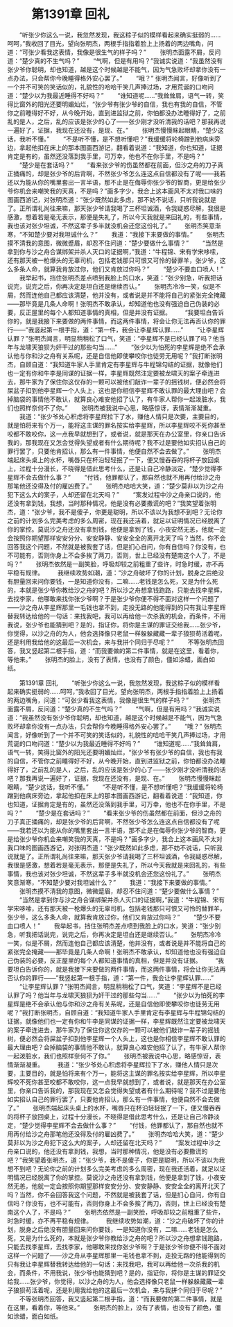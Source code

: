 # 　　第1391章 回礼
　　“听张少你这么一说，我忽然发现，我这粽子似的模样看起来确实挺弱的……呵呵，”我收回了目光，望向张明杰，两根手指指着脸上上扬着的两边嘴角，问道：“可张少看我这表情，我像是很生气的样子吗？”
　　张明杰面露不屑，反问道：“楚少真的不生气吗？”
　　“气啊，但是有用吗？”我诚实说道：“我虽然没有张少爷你聪明，却也知道，越是这个时候越是不能气，因为气急败坏却拿你没有一点办法，只会帮你今晚睡得格外安心罢了。”
　　“哦？” 张明杰闻言，好像听到了一个并不可笑的笑话似的，礼貌性的哈哈干笑几声捧过场，才用荒诞的口吻问道：“楚少以为我最近睡得不好吗？”
　　“谁知道呢……”我耸耸肩，语气一转，笑得比窗外的阳光还要明媚灿烂，“张少爷有张少爷的自信，我也有我的自信，不管你之前睡得好不好，从今晚开始，直到进监狱之前，你怕都没办法睡得好了，之前乱的是人，之后，乱的应该是张少的心了——张少刚才没听清我的话吧？那我再说一遍好了，证据，我现在还没有，是现、在。”
　　张明杰慢慢眯起眼睛，“楚少这话，我听不懂。”
　　“不是听不懂，是不想听懂吧？”我缓缓将轮椅蹭到他病床旁边，拿起他扣在床上的那本图画西游记，翻看着说道：“我知道，你也知道，证据肯定是有的，虽然还没落到我手里，可万幸，他也不在你手里，不是吗？”
　　“楚少是在套话吗？”
　　“看来张少爷的伤虽然都在前面，但沙之舟的刀子真正捅痛的，却是张少爷的后背啊，不然张少爷怎么连这点自信都没有了呢——我若还以为能从你的嘴里套出一言半语，那不止是在侮辱你张少爷的智商，更是给张少爷你机会来嘲笑我的天真，不是吗？”画多字少，我合上这本画风不太对我口味的图画西游记，对张明杰道：“张少既然如此多虑，那不妨不说话，只听我说就是了。正所谓礼尚往来嘛，那天张少爷请我喝了三杯坦诚酒，令我疑惑尽解，我很是感激，想着若是毫无表示，那便是失礼了，所以今天我就是来回礼的，有些事情，我也该对张少坦诚，不然这辈子多半就没机会还您这份礼了。”
　　张明杰笑意渐寒，“不知楚少要对我坦诚什么？”
　　我道：“我接下来要做的事情。”
　　张明杰摸不清我的意图，微微蹙眉，却忍不住问道：“楚少要做什么事情？”
　　“当然是拿到你与沙之舟合谋绑架并杀人灭口的证据啊，”我道：“牛程锦、宋有学宋哆嗦，还有那天被一枪爆头的无辜司机，包括老钱那只可恨又可怜的替罪羊，张少爷，这么多条人命，就算我肯放过你，他们又肯放过你吗？”
　　“楚少不要血口喷人！”
　　我举起书，挡住张明杰差点喷到我脸上的口水，笑道：“张少别急，听我把话说完，说完之后，你再决定是坦白还是继续否认。”
　　张明杰冷冷一笑，似是不屑，然而连他自己都应该清楚，他并没有，或者说是并不能将自己的紧张完全掩藏——那毕竟是几条人命啊！张明杰不敢承认，却知道他也没有强迫自己伪装的必要，反正屋里的每个人都知道事情的真相，但是并没有证据。
　　“我要坦白告诉你的，就是我接下来要做的两件事情，而这两件事情，将会让你无法再否认你的罪行——”我竖起第一根手指，道：“第一件，我会让李星辉认罪……”
　　“让李星辉认罪？”张明杰闻言，明显稍稍松了口气，笑道：“李星辉不是已经认罪了吗？他当年与龙啸天狼狈为奸干过的那些勾当……”
　　“张少以为怕死的李星辉是绝不会承认他与你和沙之舟有关系呢，还是自信他即使攀咬你也徒劳无用呢？”我打断张明杰，自顾自道：“我知道牛家人手里肯定有李星辉与牛程锦勾结的证据，就像他们也一定有你和牛李是同谋的证据一样，李星辉既然注定要被龙啸天的案子牵连进去，那牛家为了保住你这仅存的一颗可以被他们敲诈一辈子的摇钱树，便必然会将屎盆子扣到他李星辉一个人头上，这也是你相信李星辉不敢认罪的最大理由吧？会掉脑袋的事情他不敢认，就算良心难安他招了认了，有牛家人帮你一起泼脏水，我们也照样奈何不了你。”
　　张明杰被我说中心思，略感惊讶，表情渐渐凝重。
　　我道：“张少爷处心积虑将李星辉拉下了水，赚他人情只是次要，主要目的，就是怕将来有个万一，能将这主谋的罪名按实给李星辉，所以李星辉咬不死你甚至咬都不敢咬你，这一点我早就想到了，或者说，就是那天在办公室里，你亲口告诉我的，那我现在又怎会觉得失望或者有什么期待呢？我不过是要他如实招认自己的罪行罢了，只要他肯招认，那么有一件事情，他便自然不会去做了。”
　　张明杰端起床头桌上的水杯，嘴唇只在杯沿轻轻抿了一下，便又慢吞吞的将杯子放回桌上，过程十分漫长，不晓得是借此思考什么，还是让自己冷静淡定，“楚少觉得李星辉不会去做什么事？”
　　“付钱，他罪都认了，那自然也就不用再付给沙之舟那笔他还没得及付的雇凶费了。”
　　张明杰哈哈大笑，道：“楚少莫非以为沙之舟犯下这么大的案子，人却还留在北天吗？”
　　“案发过程中沙之舟亲口说的，他还没有拿到钱，我想，当时那种情况，他是没有必要撒谎的吧？”我笑望着张明杰，道：“张少爷，我不是傻子，你更是聪明，所以不该以为我想不到吧？无论你之前的计划多么完美考虑的多么周密，现在我还活着，就足以证明情况已经脱离了你的掌控。莫说沙之舟还没有拿到钱，他便是拿到了钱，小夜安然无恙，他就一定会按照你期望那样安安分分、安安静静、安安全全的离开北天了吗？当然，你不会回答我这个问题，不然就是被我套了话，但是扪心自问，你有自信吗？你没有，也不可能有，否则你身上不会多挨了两刀，否则，世上已经没有楚南这个人了，不是吗？”
　　张明杰依然是一副笑脸，呼吸却较之前粗重了些许，时急时缓，亦不再平稳有规律。
　　我继续攻势如潮，道：“沙之舟破坏了你的计划，脱身之后绝没有胆量回来问你要钱，一是知道你没有，二嘛……老钱是怎么死，又是为什么死的，本就是张少爷你教给沙之舟的吧？所以沙之舟想拿钱跑路，只能去找李星辉，去找李家，他哪敢来找你张少爷啊？于是张少爷你便不得不面对这样一个问题了——沙之舟从李星辉那里一毛钱也拿不到，走投无路的他能得到的只有我让李星辉替我转达给他的一句话：来找我吧，我可以再给他一次杀我的机会，而条件，不用我说，张少爷也能猜到吧？是的，指证你，将你是主谋的罪证交给我……张少爷，你觉得，以沙之舟的为人，他会选择像只老鼠一样躲躲藏藏一辈子狼狈苟活着呢，还是利用我给他的这最后一次机会，来与我拼个同归于尽呢？”
　　不等张明杰回答，我又竖起第二根手指，道：“而我要做的第二件事情，就是在这里，看着你，等他来。”
　　张明杰的脸上，没有了表情，也没有了颜色，僵如涂蜡，面白如纸。

　　第1391章 回礼
　　“听张少你这么一说，我忽然发现，我这粽子似的模样看起来确实挺弱的……呵呵，”我收回了目光，望向张明杰，两根手指指着脸上上扬着的两边嘴角，问道：“可张少看我这表情，我像是很生气的样子吗？”
　　张明杰面露不屑，反问道：“楚少真的不生气吗？”
　　“气啊，但是有用吗？”我诚实说道：“我虽然没有张少爷你聪明，却也知道，越是这个时候越是不能气，因为气急败坏却拿你没有一点办法，只会帮你今晚睡得格外安心罢了。”
　　“哦？” 张明杰闻言，好像听到了一个并不可笑的笑话似的，礼貌性的哈哈干笑几声捧过场，才用荒诞的口吻问道：“楚少以为我最近睡得不好吗？”
　　“谁知道呢……”我耸耸肩，语气一转，笑得比窗外的阳光还要明媚灿烂，“张少爷有张少爷的自信，我也有我的自信，不管你之前睡得好不好，从今晚开始，直到进监狱之前，你怕都没办法睡得好了，之前乱的是人，之后，乱的应该是张少的心了——张少刚才没听清我的话吧？那我再说一遍好了，证据，我现在还没有，是现、在。”
　　张明杰慢慢眯起眼睛，“楚少这话，我听不懂。”
　　“不是听不懂，是不想听懂吧？”我缓缓将轮椅蹭到他病床旁边，拿起他扣在床上的那本图画西游记，翻看着说道：“我知道，你也知道，证据肯定是有的，虽然还没落到我手里，可万幸，他也不在你手里，不是吗？”
　　“楚少是在套话吗？”
　　“看来张少爷的伤虽然都在前面，但沙之舟的刀子真正捅痛的，却是张少爷的后背啊，不然张少爷怎么连这点自信都没有了呢——我若还以为能从你的嘴里套出一言半语，那不止是在侮辱你张少爷的智商，更是给张少爷你机会来嘲笑我的天真，不是吗？”画多字少，我合上这本画风不太对我口味的图画西游记，对张明杰道：“张少既然如此多虑，那不妨不说话，只听我说就是了。正所谓礼尚往来嘛，那天张少爷请我喝了三杯坦诚酒，令我疑惑尽解，我很是感激，想着若是毫无表示，那便是失礼了，所以今天我就是来回礼的，有些事情，我也该对张少坦诚，不然这辈子多半就没机会还您这份礼了。”
　　张明杰笑意渐寒，“不知楚少要对我坦诚什么？”
　　我道：“我接下来要做的事情。”
　　张明杰摸不清我的意图，微微蹙眉，却忍不住问道：“楚少要做什么事情？”
　　“当然是拿到你与沙之舟合谋绑架并杀人灭口的证据啊，”我道：“牛程锦、宋有学宋哆嗦，还有那天被一枪爆头的无辜司机，包括老钱那只可恨又可怜的替罪羊，张少爷，这么多条人命，就算我肯放过你，他们又肯放过你吗？”
　　“楚少不要血口喷人！”
　　我举起书，挡住张明杰差点喷到我脸上的口水，笑道：“张少别急，听我把话说完，说完之后，你再决定是坦白还是继续否认。”
　　张明杰冷冷一笑，似是不屑，然而连他自己都应该清楚，他并没有，或者说是并不能将自己的紧张完全掩藏——那毕竟是几条人命啊！张明杰不敢承认，却知道他也没有强迫自己伪装的必要，反正屋里的每个人都知道事情的真相，但是并没有证据。
　　“我要坦白告诉你的，就是我接下来要做的两件事情，而这两件事情，将会让你无法再否认你的罪行——”我竖起第一根手指，道：“第一件，我会让李星辉认罪……”
　　“让李星辉认罪？”张明杰闻言，明显稍稍松了口气，笑道：“李星辉不是已经认罪了吗？他当年与龙啸天狼狈为奸干过的那些勾当……”
　　“张少以为怕死的李星辉是绝不会承认他与你和沙之舟有关系呢，还是自信他即使攀咬你也徒劳无用呢？”我打断张明杰，自顾自道：“我知道牛家人手里肯定有李星辉与牛程锦勾结的证据，就像他们也一定有你和牛李是同谋的证据一样，李星辉既然注定要被龙啸天的案子牵连进去，那牛家为了保住你这仅存的一颗可以被他们敲诈一辈子的摇钱树，便必然会将屎盆子扣到他李星辉一个人头上，这也是你相信李星辉不敢认罪的最大理由吧？会掉脑袋的事情他不敢认，就算良心难安他招了认了，有牛家人帮你一起泼脏水，我们也照样奈何不了你。”
　　张明杰被我说中心思，略感惊讶，表情渐渐凝重。
　　我道：“张少爷处心积虑将李星辉拉下了水，赚他人情只是次要，主要目的，就是怕将来有个万一，能将这主谋的罪名按实给李星辉，所以李星辉咬不死你甚至咬都不敢咬你，这一点我早就想到了，或者说，就是那天在办公室里，你亲口告诉我的，那我现在又怎会觉得失望或者有什么期待呢？我不过是要他如实招认自己的罪行罢了，只要他肯招认，那么有一件事情，他便自然不会去做了。”
　　张明杰端起床头桌上的水杯，嘴唇只在杯沿轻轻抿了一下，便又慢吞吞的将杯子放回桌上，过程十分漫长，不晓得是借此思考什么，还是让自己冷静淡定，“楚少觉得李星辉不会去做什么事？”
　　“付钱，他罪都认了，那自然也就不用再付给沙之舟那笔他还没得及付的雇凶费了。”
　　张明杰哈哈大笑，道：“楚少莫非以为沙之舟犯下这么大的案子，人却还留在北天吗？”
　　“案发过程中沙之舟亲口说的，他还没有拿到钱，我想，当时那种情况，他是没有必要撒谎的吧？”我笑望着张明杰，道：“张少爷，我不是傻子，你更是聪明，所以不该以为我想不到吧？无论你之前的计划多么完美考虑的多么周密，现在我还活着，就足以证明情况已经脱离了你的掌控。莫说沙之舟还没有拿到钱，他便是拿到了钱，小夜安然无恙，他就一定会按照你期望那样安安分分、安安静静、安安全全的离开北天了吗？当然，你不会回答我这个问题，不然就是被我套了话，但是扪心自问，你有自信吗？你没有，也不可能有，否则你身上不会多挨了两刀，否则，世上已经没有楚南这个人了，不是吗？”
　　张明杰依然是一副笑脸，呼吸却较之前粗重了些许，时急时缓，亦不再平稳有规律。
　　我继续攻势如潮，道：“沙之舟破坏了你的计划，脱身之后绝没有胆量回来问你要钱，一是知道你没有，二嘛……老钱是怎么死，又是为什么死的，本就是张少爷你教给沙之舟的吧？所以沙之舟想拿钱跑路，只能去找李星辉，去找李家，他哪敢来找你张少爷啊？于是张少爷你便不得不面对这样一个问题了——沙之舟从李星辉那里一毛钱也拿不到，走投无路的他能得到的只有我让李星辉替我转达给他的一句话：来找我吧，我可以再给他一次杀我的机会，而条件，不用我说，张少爷也能猜到吧？是的，指证你，将你是主谋的罪证交给我……张少爷，你觉得，以沙之舟的为人，他会选择像只老鼠一样躲躲藏藏一辈子狼狈苟活着呢，还是利用我给他的这最后一次机会，来与我拼个同归于尽呢？”
　　不等张明杰回答，我又竖起第二根手指，道：“而我要做的第二件事情，就是在这里，看着你，等他来。”
　　张明杰的脸上，没有了表情，也没有了颜色，僵如涂蜡，面白如纸。

